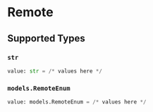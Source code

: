 # Remote


## Supported Types

### `str`

```python
value: str = /* values here */
```

### `models.RemoteEnum`

```python
value: models.RemoteEnum = /* values here */
```

